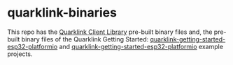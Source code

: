 # quarklink-binaries

This repo has the [Quarklink Client Library](https://cryptoquantique.github.io/Resources/Documentation/QuarkLink-Client/index.html) pre-built binary files and, the pre-built binary files of the Quarklink Getting Started: [quarklink-getting-started-esp32-platformio](https://github.com/cryptoquantique/quarklink-getting-started-esp32-platformio) and [quarklink-getting-started-esp32-platformio](https://github.com/cryptoquantique/quarklink-getting-started-esp32-platformio/tree/main) example projects.
